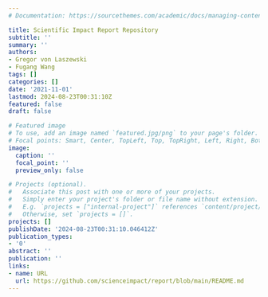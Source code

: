```yaml
---
# Documentation: https://sourcethemes.com/academic/docs/managing-content/

title: Scientific Impact Report Repository
subtitle: ''
summary: ''
authors:
- Gregor von Laszewski
- Fugang Wang
tags: []
categories: []
date: '2021-11-01'
lastmod: 2024-08-23T00:31:10Z
featured: false
draft: false

# Featured image
# To use, add an image named `featured.jpg/png` to your page's folder.
# Focal points: Smart, Center, TopLeft, Top, TopRight, Left, Right, BottomLeft, Bottom, BottomRight.
image:
  caption: ''
  focal_point: ''
  preview_only: false

# Projects (optional).
#   Associate this post with one or more of your projects.
#   Simply enter your project's folder or file name without extension.
#   E.g. `projects = ["internal-project"]` references `content/project/deep-learning/index.md`.
#   Otherwise, set `projects = []`.
projects: []
publishDate: '2024-08-23T00:31:10.046412Z'
publication_types:
- '0'
abstract: ''
publication: ''
links:
- name: URL
  url: https://github.com/scienceimpact/report/blob/main/README.md
---
```

